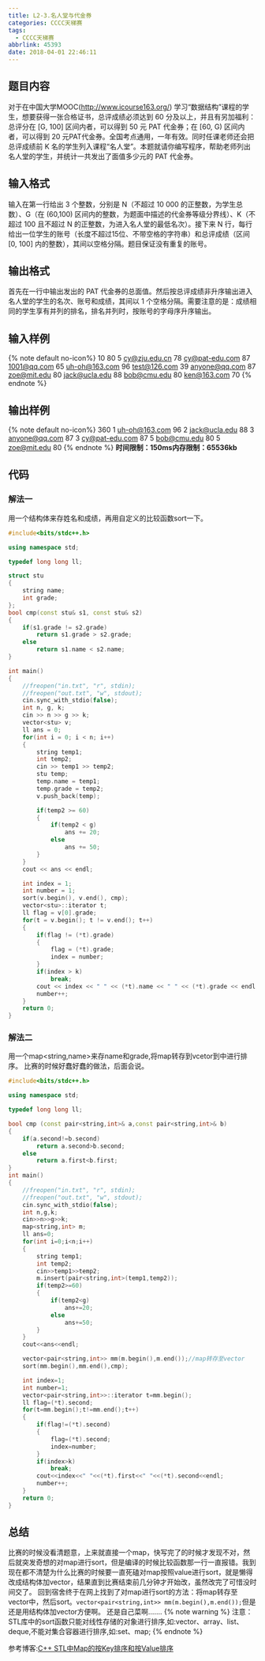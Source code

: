 ```yaml
---
title: L2-3.名人堂与代金券
categories: CCCC天梯赛
tags:
  - CCCC天梯赛
abbrlink: 45393
date: 2018-04-01 22:46:11
---
```

## 题目内容
对于在中国大学MOOC(http://www.icourse163.org/) 学习“数据结构”课程的学生，想要获得一张合格证书，总评成绩必须达到 60 分及以上，并且有另加福利：总评分在 [G, 100] 区间内者，可以得到 50 元 PAT 代金券；在 [60, G) 区间内者，可以得到 20 元PAT代金券。全国考点通用，一年有效。同时任课老师还会把总评成绩前 K 名的学生列入课程“名人堂”。本题就请你编写程序，帮助老师列出名人堂的学生，并统计一共发出了面值多少元的 PAT 代金券。
## 输入格式
输入在第一行给出 3 个整数，分别是 N（不超过 10 000 的正整数，为学生总数）、G（在 (60,100) 区间内的整数，为题面中描述的代金券等级分界线）、K（不超过 100 且不超过 N 的正整数，为进入名人堂的最低名次）。接下来 N 行，每行给出一位学生的账号（长度不超过15位、不带空格的字符串）和总评成绩（区间 [0, 100] 内的整数），其间以空格分隔。题目保证没有重复的账号。 
## 输出格式
首先在一行中输出发出的 PAT 代金券的总面值。然后按总评成绩非升序输出进入名人堂的学生的名次、账号和成绩，其间以 1 个空格分隔。需要注意的是：成绩相同的学生享有并列的排名，排名并列时，按账号的字母序升序输出。
## 输入样例
{% note default  no-icon%}
10 80 5
cy@zju.edu.cn 78
cy@pat-edu.com 87
1001@qq.com 65
uh-oh@163.com 96
test@126.com 39
anyone@qq.com 87
zoe@mit.edu 80
jack@ucla.edu 88
bob@cmu.edu 80
ken@163.com 70
{% endnote %}
## 输出样例
{% note default  no-icon%}
360
1 uh-oh@163.com 96
2 jack@ucla.edu 88
3 anyone@qq.com 87
3 cy@pat-edu.com 87
5 bob@cmu.edu 80
5 zoe@mit.edu 80
{% endnote %}
**时间限制：150ms内存限制：65536kb**
## 代码
### 解法一
用一个结构体来存姓名和成绩，再用自定义的比较函数sort一下。
```C++
#include<bits/stdc++.h>

using namespace std;

typedef long long ll;

struct stu
{
    string name;
    int grade;
};
bool cmp(const stu& s1, const stu& s2)
{
    if(s1.grade != s2.grade)
        return s1.grade > s2.grade;
    else
        return s1.name < s2.name;
}

int main()
{
    //freopen("in.txt", "r", stdin);
    //freopen("out.txt", "w", stdout);
    cin.sync_with_stdio(false);
    int n, g, k;
    cin >> n >> g >> k;
    vector<stu> v;
    ll ans = 0;
    for(int i = 0; i < n; i++)
    {
        string temp1;
        int temp2;
        cin >> temp1 >> temp2;
        stu temp;
        temp.name = temp1;
        temp.grade = temp2;
        v.push_back(temp);

        if(temp2 >= 60)
        {
            if(temp2 < g)
                ans += 20;
            else
                ans += 50;
        }
    }
    cout << ans << endl;

    int index = 1;
    int number = 1;
    sort(v.begin(), v.end(), cmp);
    vector<stu>::iterator t;
    ll flag = v[0].grade;
    for(t = v.begin(); t != v.end(); t++)
    {
        if(flag != (*t).grade)
        {
            flag = (*t).grade;
            index = number;
        }
        if(index > k)
            break;
        cout << index << " " << (*t).name << " " << (*t).grade << endl;
        number++;
    }
    return 0;
}
```
### 解法二
用一个map&lt;string,name&gt;来存name和grade,将map转存到vcetor到中进行排序。
比赛的时候好蠢好蠢的做法，后面会说。
```C++
#include<bits/stdc++.h>

using namespace std;

typedef long long ll;

bool cmp (const pair<string,int>& a,const pair<string,int>& b)
{
    if(a.second!=b.second)
        return a.second>b.second;
    else
        return a.first<b.first;
}
int main()
{
    //freopen("in.txt", "r", stdin);
    //freopen("out.txt", "w", stdout);
    cin.sync_with_stdio(false);
    int n,g,k;
    cin>>n>>g>>k;
    map<string,int> m;
    ll ans=0;
    for(int i=0;i<n;i++)
    {
        string temp1;
        int temp2;
        cin>>temp1>>temp2;
        m.insert(pair<string,int>(temp1,temp2));
        if(temp2>=60)
        {
            if(temp2<g)
                ans+=20;
            else
                ans+=50;
        }
    }
    cout<<ans<<endl;

    vector<pair<string,int>> mm(m.begin(),m.end());//map转存至vector
    sort(mm.begin(),mm.end(),cmp);

    int index=1;
    int number=1;
    vector<pair<string,int>>::iterator t=mm.begin();
    ll flag=(*t).second;
    for(t=mm.begin();t!=mm.end();t++)
    {
        if(flag!=(*t).second)
        {
            flag=(*t).second;
            index=number;
        }
        if(index>k)
            break;
        cout<<index<<" "<<(*t).first<<" "<<(*t).second<<endl;
        number++;
    }
    return 0;
}
```
## 总结
比赛的时候没看清题意，上来就直接一个map，快写完了的时候才发现不对，然后就突发奇想的对map进行sort，但是编译的时候比较函数那一行一直报错。我到现在都不清楚为什么比赛的时候要一直死磕对map按照value进行sort，就是懒得改成结构体加vector，结果直到比赛结束前几分钟才开始改，虽然改完了可惜没时间交了。
回到宿舍终于在网上找到了对map进行sort的方法：将map转存至vector中，然后sort。`vector<pair<string,int>> mm(m.begin(),m.end());`但是还是用结构体加vector方便啊。
还是自己菜啊.......
{% note warning %}
注意：STL库中的sort函数只能对线性存储的对象进行排序,如:vector、array、list、deque,不能对集合容器进行排序,如:set、map;
{% endnote %}

参考博客:[C++ STL中Map的按Key排序和按Value排序](https://blog.csdn.net/iicy266/article/details/11906189)